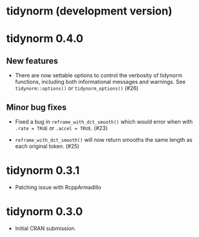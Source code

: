 # tidynorm (development version)

# tidynorm 0.4.0

## New features
  
* There are now settable options to control the verbosity of 
  tidynorm functions, including both informational messages
  and warnings. See `tidynorm::options()` or `tidynorm_options()` (#26)
  
## Minor bug fixes
* Fixed a bug in `reframe_with_dct_smooth()` which would error when 
  with `.rate = TRUE` or `.accel = TRUE`. (#23)

* `reframe_with_dct_smooth()` will now return smooths the same length 
  as each original token. (#25)

# tidynorm 0.3.1

* Patching issue with RcppArmadillo


# tidynorm 0.3.0

* Initial CRAN submission.
